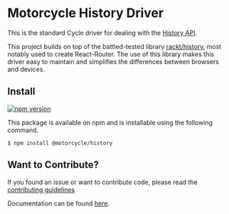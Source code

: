 # Motorcycle History Driver

This is the standard Cycle driver for dealing with the [History API](https://developer.mozilla.org/en-US/docs/Web/API/History_API).

This project builds on top of the battled-tested library [rackt/history](https://github.com/rackt/history), most notably used to create React-Router. The use of this library makes this driver easy to maintain and simplifies the differences between browsers and devices.

## Install
[![npm version](https://badge.fury.io/js/%40motorcycle%2Fhistory.svg)](https://badge.fury.io/js/%40motorcycle%2Fhistory)

This package is available on npm and is installable using the following command.
```
$ npm install @motorcycle/history
```

## Want to Contribute?

If you found an issue or want to contribute code, please read
the [contributing guidelines](https://github.com/motorcyclejs/motorcycle/blob/master/CONTRIBUTING.md)

Documentation can be found  [here](https://github.com/motorcyclejs/motorcycle-history/tree/master/docs/).

